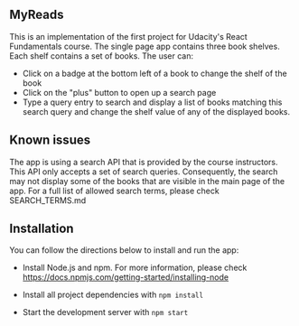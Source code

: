 ## MyReads

This is an implementation of the first project for  Udacity's React Fundamentals course. The single page app contains three book shelves. Each shelf contains a 
set of books. The user can:
- Click on a badge at the bottom left of a book to change the shelf of the book
- Click on the "plus" button to open up a search page
- Type a query entry to search and display a list of books matching this search
query and change the shelf value of any of the displayed books.

## Known issues

The app is using a search API that is provided by the course instructors. This API 
only accepts a set of search queries. Consequently, the search may not display some of the books that are visible in the main page of the app. For a full list of 
allowed search terms, please check SEARCH_TERMS.md

## Installation

You can follow the directions below to install and run the app:

* Install Node.js and npm. For more information, please check https://docs.npmjs.com/getting-started/installing-node

* Install all project dependencies with `npm install`

* Start the development server with `npm start`
